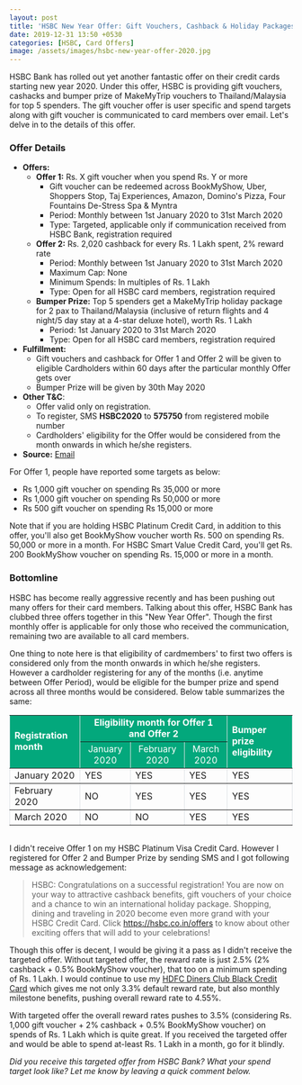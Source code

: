 ```yaml
---
layout: post
title: 'HSBC New Year Offer: Gift Vouchers, Cashback & Holiday Packages up for grabs'
date: 2019-12-31 13:50 +0530
categories: [HSBC, Card Offers]
image: /assets/images/hsbc-new-year-offer-2020.jpg
---
```


HSBC Bank has rolled out yet another fantastic offer on their credit cards starting new year 2020. Under this offer, HSBC is providing gift vouchers, cashacks and bumper prize of MakeMyTrip vouchers to Thailand/Malaysia for top 5 spenders. The gift voucher offer is user specific and spend targets along with gift voucher is communicated to card members over email. Let's delve in to the details of this offer.

### Offer Details

- **Offers:**
  - **Offer 1:** Rs. X gift voucher when you spend Rs. Y or more
    - Gift voucher can be redeemed across BookMyShow, Uber, Shoppers Stop, Taj Experiences, Amazon, Domino's Pizza, Four Fountains De-Stress Spa & Myntra
    - Period: Monthly between 1st January 2020 to 31st March 2020
    - Type: Targeted, applicable only if communication received from HSBC Bank, registration required
  - **Offer 2:** Rs. 2,020 cashback for every Rs. 1 Lakh spent, 2% reward rate
    - Period: Monthly between 1st January 2020 to 31st March 2020
    - Maximum Cap: None
    - Minimum Spends: In multiples of Rs. 1 Lakh
    - Type: Open for all HSBC card members, registration required
  - **Bumper Prize:** Top 5 spenders get a MakeMyTrip holiday package for 2 pax to Thailand/Malaysia (inclusive of return flights and 4 night/5 day stay at a 4-star deluxe hotel), worth Rs. 1 Lakh
    - Period: 1st January 2020 to 31st March 2020
    - Type: Open for all HSBC card members, registration required
- **Fulfillment:**
  - Gift vouchers and cashback for Offer 1 and Offer 2 will be given to eligible Cardholders within 60 days after the particular monthly Offer gets over
  - Bumper Prize will be given by 30th May 2020
- **Other T&C**:
  - Offer valid only on registration.
  - To register, SMS **HSBC2020** to **575750** from registered mobile number
  - Cardholders' eligibility for the Offer would be considered from the month onwards in which he/she registers.
- **Source:** [Email](http://mail.hsbc.com.hk/in/cc_act_npr_1219/offer.htm)

For Offer 1, people have reported some targets as below:

- Rs 1,000 gift voucher on spending Rs 35,000 or more
- Rs 1,000 gift voucher on spending Rs 50,000 or more
- Rs 500 gift voucher on spending Rs 15,000 or more

Note that if you are holding HSBC Platinum Credit Card, in addition to this offer, you'll also get BookMyShow voucher worth Rs. 500 on spending Rs. 50,000 or more in a month. For HSBC Smart Value Credit Card, you'll get Rs. 200 BookMyShow voucher on spending Rs. 15,000 or more in a month.

### Bottomline

HSBC has become really aggressive recently and has been pushing out many offers for their card members. Talking about this offer, HSBC Bank has clubbed three offers together in this "New Year Offer". Though the first monthly offer is applicable for only those who received the communication, remaining two are available to all card members.

One thing to note here is that eligibility of cardmembers' to first two offers is considered only from the month onwards in which he/she registers. However a cardholder registering for any of the months (i.e. anytime between Offer Period), would be eligible for the bumper prize and spend across all three months would be considered. Below table summarizes the same:

<table width="100%" border="1" cellspacing="0" cellpadding="5" style="border: 1px #dee2e6; border-collapse: collapse; margin-bottom: 2rem;">
  <tbody>
    <tr bgcolor="#03a87c">
      <td rowspan="2" style="color: #ffffff;font-weight: bold;">Registration month</td>
      <td colspan="3" align="center" style="color: #ffffff;font-weight: bold;">Eligibility month for Offer 1 and Offer 2 </td>
      <td rowspan="2" style="color: #ffffff;font-weight: bold;">Bumper prize eligibility</td>
    </tr>
    <tr bgcolor="#03a87c">
      <td align="center" style="color: #ffffff;">January 2020</td>
      <td align="center" style="color: #ffffff;">February 2020</td>
      <td align="center" style="color: #ffffff;">March 2020</td>
      </tr>
    <tr>
      <td>January 2020</td>
      <td>YES</td>
      <td>YES</td>
      <td>YES</td>
      <td>YES</td>
    </tr>
    <tr>
      <td>February 2020</td>
      <td>NO</td>
      <td>YES</td>
      <td>YES</td>
      <td>YES</td>
    </tr>
    <tr>
      <td>March 2020</td>
      <td>NO</td>
      <td>NO</td>
      <td>YES</td>
      <td>YES</td>
    </tr>
  </tbody>
</table>

I didn't receive Offer 1 on my HSBC Platinum Visa Credit Card. However I registered for Offer 2 and Bumper Prize by sending SMS and I got following message as acknowledgement:

> HSBC: Congratulations on a successful registration! You are now on your way to attractive cashback benefits, gift vouchers of your choice and a chance to win an international holiday package. Shopping, dining and traveling in 2020 become even more grand with your HSBC Credit Card. Click https://hsbc.co.in/offers to know about other exciting offers that will add to your celebrations!

Though this offer is decent, I would be giving it a pass as I didn't receive the targeted offer. Without targeted offer, the reward rate is just 2.5% (2% cashback + 0.5% BookMyShow voucher), that too on a minimum spending of Rs. 1 Lakh. I would continue to use my [HDFC Diners Club Black Credit Card](/hdfc-diners-club-black-credit-card-review/) which gives me not only 3.3% default reward rate, but also monthly milestone benefits, pushing overall reward rate to 4.55%.

With targeted offer the overall reward rates pushes to 3.5% (considering Rs. 1,000 gift voucher + 2% cashback + 0.5% BookMyShow voucher) on spends of Rs. 1 Lakh which is quite great. If you received the targeted offer and would be able to spend at-least Rs. 1 Lakh in a month, go for it blindly.

_Did you receive this targeted offer from HSBC Bank? What your spend target look like? Let me know by leaving a quick comment below._
